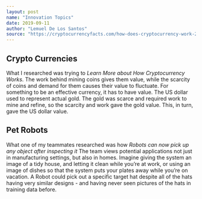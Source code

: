 ```yaml
---
layout: post
name: "Innovation Topics"
date: 2019-09-11
author: "Lemuel De Los Santos"
source: "https://cryptocurrencyfacts.com/how-does-cryptocurrency-work-2/"
---
```


## Crypto Currencies

What I researched was trying to
_Learn More about How Cryptocurrency Works_. The work behind
mining coins gives them value, while the scarcity of coins and
demand for them causes their value to fluctuate. For something to be
an effective currency, it has to have value. The US dollar used to
represent actual gold. The gold was scarce and required work to mine
and refine, so the scarcity and work gave the gold value. This, in
turn, gave the US dollar value.

## Pet Robots

What one of my teammates researched was how
_Robots can now pick up any object after inspecting it_
The team views potential applications not just in manufacturing
settings, but also in homes. Imagine giving the system an image of a
tidy house, and letting it clean while you’re at work, or using an
image of dishes so that the system puts your plates away while
you’re on vacation. A Robot could pick out a specific target hat
despite all of the hats having very similar designs - and having
never seen pictures of the hats in training data before.
